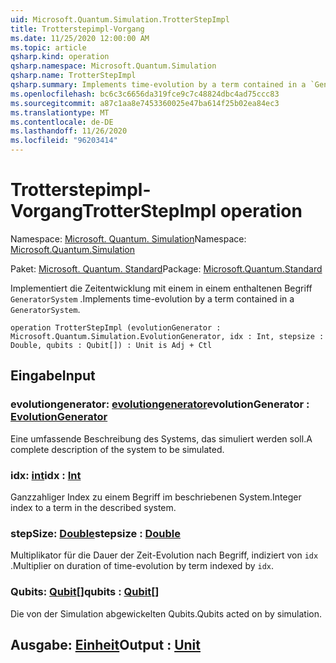 ```yaml
---
uid: Microsoft.Quantum.Simulation.TrotterStepImpl
title: Trotterstepimpl-Vorgang
ms.date: 11/25/2020 12:00:00 AM
ms.topic: article
qsharp.kind: operation
qsharp.namespace: Microsoft.Quantum.Simulation
qsharp.name: TrotterStepImpl
qsharp.summary: Implements time-evolution by a term contained in a `GeneratorSystem`.
ms.openlocfilehash: bc6c3c6656da319fce9c7c48824dbc4ad75ccc83
ms.sourcegitcommit: a87c1aa8e7453360025e47ba614f25b02ea84ec3
ms.translationtype: MT
ms.contentlocale: de-DE
ms.lasthandoff: 11/26/2020
ms.locfileid: "96203414"
---
```

# <a name="trotterstepimpl-operation"></a><span data-ttu-id="60e51-102">Trotterstepimpl-Vorgang</span><span class="sxs-lookup"><span data-stu-id="60e51-102">TrotterStepImpl operation</span></span>

<span data-ttu-id="60e51-103">Namespace: [Microsoft. Quantum. Simulation](xref:Microsoft.Quantum.Simulation)</span><span class="sxs-lookup"><span data-stu-id="60e51-103">Namespace: [Microsoft.Quantum.Simulation](xref:Microsoft.Quantum.Simulation)</span></span>

<span data-ttu-id="60e51-104">Paket: [Microsoft. Quantum. Standard](https://nuget.org/packages/Microsoft.Quantum.Standard)</span><span class="sxs-lookup"><span data-stu-id="60e51-104">Package: [Microsoft.Quantum.Standard](https://nuget.org/packages/Microsoft.Quantum.Standard)</span></span>


<span data-ttu-id="60e51-105">Implementiert die Zeitentwicklung mit einem in einem enthaltenen Begriff `GeneratorSystem` .</span><span class="sxs-lookup"><span data-stu-id="60e51-105">Implements time-evolution by a term contained in a `GeneratorSystem`.</span></span>

```qsharp
operation TrotterStepImpl (evolutionGenerator : Microsoft.Quantum.Simulation.EvolutionGenerator, idx : Int, stepsize : Double, qubits : Qubit[]) : Unit is Adj + Ctl
```


## <a name="input"></a><span data-ttu-id="60e51-106">Eingabe</span><span class="sxs-lookup"><span data-stu-id="60e51-106">Input</span></span>

### <a name="evolutiongenerator--evolutiongenerator"></a><span data-ttu-id="60e51-107">evolutiongenerator: [evolutiongenerator](xref:Microsoft.Quantum.Simulation.EvolutionGenerator)</span><span class="sxs-lookup"><span data-stu-id="60e51-107">evolutionGenerator : [EvolutionGenerator](xref:Microsoft.Quantum.Simulation.EvolutionGenerator)</span></span>

<span data-ttu-id="60e51-108">Eine umfassende Beschreibung des Systems, das simuliert werden soll.</span><span class="sxs-lookup"><span data-stu-id="60e51-108">A complete description of the system to be simulated.</span></span>


### <a name="idx--int"></a><span data-ttu-id="60e51-109">idx: [int](xref:microsoft.quantum.lang-ref.int)</span><span class="sxs-lookup"><span data-stu-id="60e51-109">idx : [Int](xref:microsoft.quantum.lang-ref.int)</span></span>

<span data-ttu-id="60e51-110">Ganzzahliger Index zu einem Begriff im beschriebenen System.</span><span class="sxs-lookup"><span data-stu-id="60e51-110">Integer index to a term in the described system.</span></span>


### <a name="stepsize--double"></a><span data-ttu-id="60e51-111">stepSize: [Double](xref:microsoft.quantum.lang-ref.double)</span><span class="sxs-lookup"><span data-stu-id="60e51-111">stepsize : [Double](xref:microsoft.quantum.lang-ref.double)</span></span>

<span data-ttu-id="60e51-112">Multiplikator für die Dauer der Zeit-Evolution nach Begriff, indiziert von `idx` .</span><span class="sxs-lookup"><span data-stu-id="60e51-112">Multiplier on duration of time-evolution by term indexed by `idx`.</span></span>


### <a name="qubits--qubit"></a><span data-ttu-id="60e51-113">Qubits: [Qubit](xref:microsoft.quantum.lang-ref.qubit)[]</span><span class="sxs-lookup"><span data-stu-id="60e51-113">qubits : [Qubit](xref:microsoft.quantum.lang-ref.qubit)[]</span></span>

<span data-ttu-id="60e51-114">Die von der Simulation abgewickelten Qubits.</span><span class="sxs-lookup"><span data-stu-id="60e51-114">Qubits acted on by simulation.</span></span>



## <a name="output--unit"></a><span data-ttu-id="60e51-115">Ausgabe: [Einheit](xref:microsoft.quantum.lang-ref.unit)</span><span class="sxs-lookup"><span data-stu-id="60e51-115">Output : [Unit](xref:microsoft.quantum.lang-ref.unit)</span></span>

